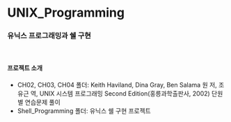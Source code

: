 # UNIX_Programming

### 유닉스 프로그래밍과 쉘 구현

<br>

#### 프로젝트 소개

- CH02, CH03, CH04 폴더: Keith Haviland, Dina Gray, Ben Salama 원 저, 조유근 역, UNIX 시스템 프로그래밍 Second Edition(홍릉과학출판사, 2002) 단원 별 연습문제 풀이
- Shell_Programming 폴더: 유닉스 쉘 구현 프로젝트